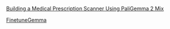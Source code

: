 [Building a Medical Prescription Scanner Using PaliGemma 2 Mix](https://www.analyticsvidhya.com/blog/2025/03/building-a-medical-prescription-scanner/)

[FinetuneGemma](https://github.com/thangnch/MiAI_Finetune_EmbeddingGemma/blob/main/FinetuneGemma.ipynb)
